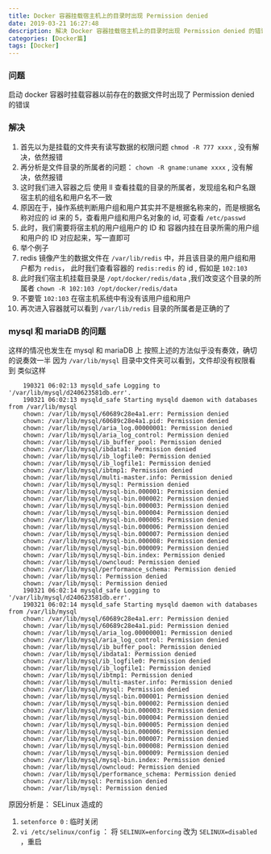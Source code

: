 ```yaml
---
title: Docker 容器挂载宿主机上的目录时出现 Permission denied
date: 2019-03-21 16:27:48
description: 解决 Docker 容器挂载宿主机上的目录时出现 Permission denied 的错误
categories: [Docker篇]
tags: [Docker]
---
```


<!-- more -->

### 问题
启动 docker 容器时挂载容器以前存在的数据文件时出现了 Permission denied 的错误

### 解决
1. 首先以为是挂载的文件夹有读写数据的权限问题 `chmod -R 777 xxxx` , 没有解决，依然报错
2. 再分析是文件目录的所属者的问题： `chown -R gname:uname xxxx` , 没有解决，依然报错
3. 这时我们进入容器之后 使用 ll 查看挂载的目录的所属者，发现组名和户名跟宿主机的组名和用户名不一致
4. 原因在于，操作系统判断用户组和用户其实并不是根据名称来的，而是根据名称对应的 id 来的
5，查看用户组和用户名对象的 id, 可查看 `/etc/passwd`
6. 此时，我们需要将宿主机的用户组用户的 ID 和 容器内挂在目录所需的用户组和用户的 ID 对应起来，写一直即可
7. 举个例子
8. redis 镜像产生的数据文件在 `/var/lib/redis` 中，并且该目录的用户组和用户都为 `redis`， 此时我们查看容器的 `redis:redis` 的 id , 假如是 `102:103`
9. 此时我们宿主机挂载目录是 `/opt/docker/redis/data` ,我们改变这个目录的所属者 `chown -R 102:103 /opt/docker/redis/data`
10. 不要管 `102:103` 在宿主机系统中有没有该用户组和用户
11. 再次进入容器就可以看到 `/var/lib/redis` 目录的所属者是正确的了

### mysql 和 mariaDB 的问题
这样的情况也发生在 mysql 和 mariaDB 上
按照上述的方法似乎没有奏效，确切的说奏效一半
因为 `/var/lib/mysql` 目录中文件夹可以看到，文件却没有权限看到
类似这样

``` text
    190321 06:02:13 mysqld_safe Logging to '/var/lib/mysql/d240623581db.err'.
    190321 06:02:13 mysqld_safe Starting mysqld daemon with databases from /var/lib/mysql
    chown: /var/lib/mysql/60689c28e4a1.err: Permission denied
    chown: /var/lib/mysql/60689c28e4a1.pid: Permission denied
    chown: /var/lib/mysql/aria_log.00000001: Permission denied
    chown: /var/lib/mysql/aria_log_control: Permission denied
    chown: /var/lib/mysql/ib_buffer_pool: Permission denied
    chown: /var/lib/mysql/ibdata1: Permission denied
    chown: /var/lib/mysql/ib_logfile0: Permission denied
    chown: /var/lib/mysql/ib_logfile1: Permission denied
    chown: /var/lib/mysql/ibtmp1: Permission denied
    chown: /var/lib/mysql/multi-master.info: Permission denied
    chown: /var/lib/mysql/mysql: Permission denied
    chown: /var/lib/mysql/mysql-bin.000001: Permission denied
    chown: /var/lib/mysql/mysql-bin.000002: Permission denied
    chown: /var/lib/mysql/mysql-bin.000003: Permission denied
    chown: /var/lib/mysql/mysql-bin.000004: Permission denied
    chown: /var/lib/mysql/mysql-bin.000005: Permission denied
    chown: /var/lib/mysql/mysql-bin.000006: Permission denied
    chown: /var/lib/mysql/mysql-bin.000007: Permission denied
    chown: /var/lib/mysql/mysql-bin.000008: Permission denied
    chown: /var/lib/mysql/mysql-bin.000009: Permission denied
    chown: /var/lib/mysql/mysql-bin.index: Permission denied
    chown: /var/lib/mysql/owncloud: Permission denied
    chown: /var/lib/mysql/performance_schema: Permission denied
    chown: /var/lib/mysql: Permission denied
    chown: /var/lib/mysql: Permission denied
    190321 06:02:14 mysqld_safe Logging to '/var/lib/mysql/d240623581db.err'.
    190321 06:02:14 mysqld_safe Starting mysqld daemon with databases from /var/lib/mysql
    chown: /var/lib/mysql/60689c28e4a1.err: Permission denied
    chown: /var/lib/mysql/60689c28e4a1.pid: Permission denied
    chown: /var/lib/mysql/aria_log.00000001: Permission denied
    chown: /var/lib/mysql/aria_log_control: Permission denied
    chown: /var/lib/mysql/ib_buffer_pool: Permission denied
    chown: /var/lib/mysql/ibdata1: Permission denied
    chown: /var/lib/mysql/ib_logfile0: Permission denied
    chown: /var/lib/mysql/ib_logfile1: Permission denied
    chown: /var/lib/mysql/ibtmp1: Permission denied
    chown: /var/lib/mysql/multi-master.info: Permission denied
    chown: /var/lib/mysql/mysql: Permission denied
    chown: /var/lib/mysql/mysql-bin.000001: Permission denied
    chown: /var/lib/mysql/mysql-bin.000002: Permission denied
    chown: /var/lib/mysql/mysql-bin.000003: Permission denied
    chown: /var/lib/mysql/mysql-bin.000004: Permission denied
    chown: /var/lib/mysql/mysql-bin.000005: Permission denied
    chown: /var/lib/mysql/mysql-bin.000006: Permission denied
    chown: /var/lib/mysql/mysql-bin.000007: Permission denied
    chown: /var/lib/mysql/mysql-bin.000008: Permission denied
    chown: /var/lib/mysql/mysql-bin.000009: Permission denied
    chown: /var/lib/mysql/mysql-bin.index: Permission denied
    chown: /var/lib/mysql/owncloud: Permission denied
    chown: /var/lib/mysql/performance_schema: Permission denied
    chown: /var/lib/mysql: Permission denied
    chown: /var/lib/mysql: Permission denied
```


原因分析是：
SELinux 造成的

1. `setenforce 0` : 临时关闭 
2. `vi /etc/selinux/config` ： 将 `SELINUX=enforcing` 改为 `SELINUX=disabled` ，重启